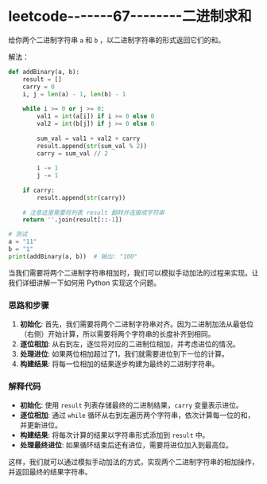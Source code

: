 # leetcode-------67--------二进制求和

给你两个二进制字符串 `a` 和 `b` ，以二进制字符串的形式返回它们的和。

 解法：

```python
def addBinary(a, b):
    result = []
    carry = 0
    i, j = len(a) - 1, len(b) - 1
    
    while i >= 0 or j >= 0:
        val1 = int(a[i]) if i >= 0 else 0
        val2 = int(b[j]) if j >= 0 else 0
        
        sum_val = val1 + val2 + carry
        result.append(str(sum_val % 2))
        carry = sum_val // 2
        
        i -= 1
        j -= 1
    
    if carry:
        result.append(str(carry))
    
    # 注意这里需要将列表 result 翻转并连接成字符串
    return ''.join(result[::-1])

# 测试
a = "11"
b = "1"
print(addBinary(a, b))  # 输出: "100"

```



当我们需要将两个二进制字符串相加时，我们可以模拟手动加法的过程来实现。让我们详细讲解一下如何用 Python 实现这个问题。

### 思路和步骤

1. **初始化**: 首先，我们需要将两个二进制字符串对齐。因为二进制加法从最低位（右侧）开始计算，所以需要将两个字符串的长度补齐到相同。
2. **逐位相加**: 从右到左，逐位将对应的二进制位相加，并考虑进位的情况。
3. **处理进位**: 如果两位相加超过了1，我们就需要进位到下一位的计算。
4. **构建结果**: 将每一位相加的结果逐步构建为最终的二进制字符串。







### 解释代码

- **初始化**: 使用 `result` 列表存储最终的二进制结果，`carry` 变量表示进位。
- **逐位相加**: 通过 `while` 循环从右到左遍历两个字符串，依次计算每一位的和，并更新进位。
- **构建结果**: 将每次计算的结果以字符串形式添加到 `result` 中。
- **处理最终进位**: 如果循环结束后还有进位，需要将进位加入到最高位。

这样，我们就可以通过模拟手动加法的方式，实现两个二进制字符串的相加操作，并返回最终的结果字符串。